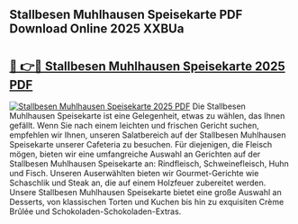 ## Stallbesen Muhlhausen Speisekarte PDF Download Online 2025 XXBUa

# <h2><a href="http://gc65mr.nevu.top/?p=Stallbesen+Muhlhausen+Speisekarte">🔗 👉🔴 Stallbesen Muhlhausen Speisekarte 2025 PDF</a></h2>

[![Stallbesen Muhlhausen Speisekarte 2025 PDF](https://i.imgur.com/dBaPXMq.png)](http://gc65mr.nevu.top/?p=Stallbesen+Muhlhausen+Speisekarte)
Die Stallbesen Muhlhausen Speisekarte ist eine Gelegenheit, etwas zu wählen, das Ihnen gefällt. Wenn Sie nach einem leichten und frischen Gericht suchen, empfehlen wir Ihnen, unseren Salatbereich auf der Stallbesen Muhlhausen Speisekarte unserer Cafeteria zu besuchen. Für diejenigen, die Fleisch mögen, bieten wir eine umfangreiche Auswahl an Gerichten auf der Stallbesen Muhlhausen Speisekarte an: Rindfleisch, Schweinefleisch, Huhn und Fisch. Unseren Auserwählten bieten wir Gourmet-Gerichte wie Schaschlik und Steak an, die auf einem Holzfeuer zubereitet werden. Unsere Stallbesen Muhlhausen Speisekarte bietet eine große Auswahl an Desserts, von klassischen Torten und Kuchen bis hin zu exquisiten Crème Brûlée und Schokoladen-Schokoladen-Extras.
